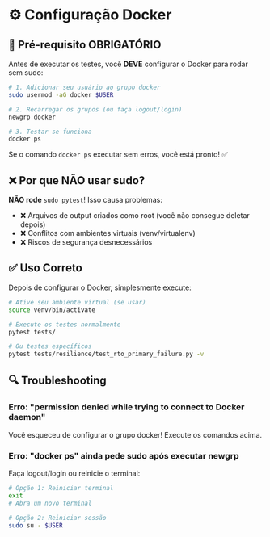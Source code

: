# ⚙️ Configuração Docker

## 🚀 Pré-requisito OBRIGATÓRIO

Antes de executar os testes, você **DEVE** configurar o Docker para rodar sem sudo:

```bash
# 1. Adicionar seu usuário ao grupo docker
sudo usermod -aG docker $USER

# 2. Recarregar os grupos (ou faça logout/login)
newgrp docker

# 3. Testar se funciona
docker ps
```

Se o comando `docker ps` executar sem erros, você está pronto! ✅

## ❌ Por que NÃO usar sudo?

**NÃO rode** `sudo pytest`! Isso causa problemas:

- ❌ Arquivos de output criados como root (você não consegue deletar depois)
- ❌ Conflitos com ambientes virtuais (venv/virtualenv)
- ❌ Riscos de segurança desnecessários

## ✅ Uso Correto

Depois de configurar o Docker, simplesmente execute:

```bash
# Ative seu ambiente virtual (se usar)
source venv/bin/activate

# Execute os testes normalmente
pytest tests/

# Ou testes específicos
pytest tests/resilience/test_rto_primary_failure.py -v
```

## 🔍 Troubleshooting

### Erro: "permission denied while trying to connect to Docker daemon"

Você esqueceu de configurar o grupo docker! Execute os comandos acima.

### Erro: "docker ps" ainda pede sudo após executar newgrp

Faça logout/login ou reinicie o terminal:

```bash
# Opção 1: Reiniciar terminal
exit
# Abra um novo terminal

# Opção 2: Reiniciar sessão
sudo su - $USER
```
